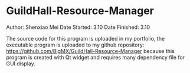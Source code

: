 # GuildHall-Resource-Manager

Author: Shenxiao Mei
Date Started: 3.10
Date Finished: 3.10

The source code for this program is uploaded in my portfolio, the executable program is uploaded to my github repository: https://github.com/BigMX/GuildHall-Resource-Manager because this program is created with Qt widget and requires many dependency file for GUI display. 